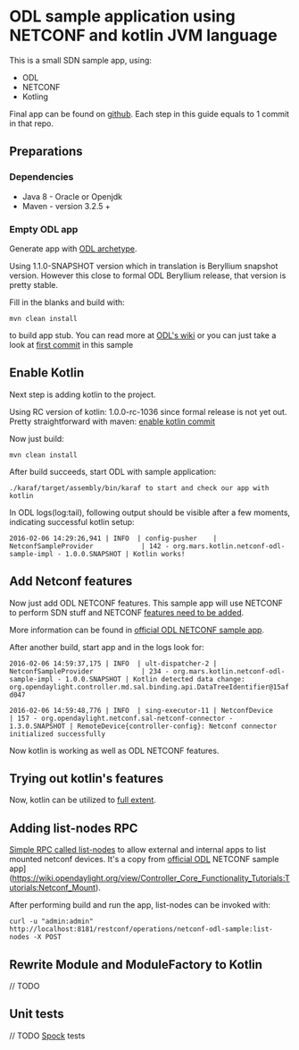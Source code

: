 # ODL sample application using NETCONF and kotlin JVM language

This is a small SDN sample app, using:
* ODL
* NETCONF
* Kotling

Final app can be found on [github](https://github.com/marosmars/kotlin). Each step in this guide equals to 1 commit in that repo.

## Preparations

### Dependencies
* Java 8 - Oracle or Openjdk
* Maven - version 3.2.5 +

### Empty ODL app

Generate app with [ODL archetype](https://wiki.opendaylight.org/view/OpenDaylight_Controller:MD-SAL:Startup_Project_Archetype).

Using 1.1.0-SNAPSHOT version which in translation is Beryllium snapshot version. However this close to formal ODL 
Beryllium release, that version is pretty stable.

Fill in the blanks and build with:

  `mvn clean install`

to build app stub. You can read more at [ODL's wiki](https://wiki.opendaylight.org/view/Main_Page) or you can just take 
a look at [first commit](https://github.com/marosmars/kotlin/commit/b3f58dca29f267a353fc7f2471c99d1e61349a98) in this sample

## Enable Kotlin

Next step is adding kotlin to the project.

Using RC version of kotlin: 1.0.0-rc-1036 since formal release is not yet out. Pretty straightforward with maven: [enable kotlin commit](https://github.com/marosmars/kotlin/commit/c59c0f71aaacb402dbc341e2f39cbd7593a2dd76)

Now just build:

`mvn clean install`

After build succeeds, start ODL with sample application:

`./karaf/target/assembly/bin/karaf to start and check our app with kotlin`

In ODL logs(log:tail), following output should be visible after a few moments, indicating successful kotlin setup:

`2016-02-06 14:29:26,941 | INFO  | config-pusher    | NetconfSampleProvider            | 142 - org.mars.kotlin.netconf-odl-sample-impl - 1.0.0.SNAPSHOT | Kotlin works!`

## Add Netconf features

Now just add ODL NETCONF features. This sample app will use NETCONF to perform SDN stuff and NETCONF [features need to be added](https://github.com/marosmars/kotlin/commit/cf7993fd5fb62a233c23f99307f8f50d6e3b8b81).

More information can be found in [official ODL NETCONF sample app](https://wiki.opendaylight.org/view/Controller_Core_Functionality_Tutorials:Tutorials:Netconf_Mount).

After another build, start app and in the logs look for:


`2016-02-06 14:59:37,175 | INFO  | ult-dispatcher-2 | NetconfSampleProvider            | 234 - org.mars.kotlin.netconf-odl-sample-impl - 1.0.0.SNAPSHOT | Kotlin detected data change: org.opendaylight.controller.md.sal.binding.api.DataTreeIdentifier@15afd047`

`2016-02-06 14:59:48,776 | INFO  | sing-executor-11 | NetconfDevice                    | 157 - org.opendaylight.netconf.sal-netconf-connector - 1.3.0.SNAPSHOT | RemoteDevice{controller-config}: Netconf connector initialized successfully`

Now kotlin is working as well as ODL NETCONF features.

## Trying out kotlin's features

Now, kotlin can be utilized to [full extent](https://github.com/marosmars/kotlin/commit/e84329e671d7c7c5568ffb53a9ea1fe0a43f404d).

## Adding list-nodes RPC

[Simple RPC called list-nodes]() to allow external and internal apps to list mounted netconf devices.
It's a copy from [official ODL]() NETCONF sample app](https://wiki.opendaylight.org/view/Controller_Core_Functionality_Tutorials:Tutorials:Netconf_Mount).

After performing build and run the app, list-nodes can be invoked with:

`curl -u "admin:admin" http://localhost:8181/restconf/operations/netconf-odl-sample:list-nodes -X POST`

## Rewrite Module and ModuleFactory to Kotlin

// TODO

## Unit tests
// TODO [Spock](https://code.google.com/archive/p/spock/) tests